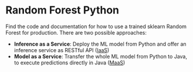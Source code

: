 # Random Forest Python
Find the code and documentation for how to use a trained sklearn Random Forest for production. There are two possible approaches:
* **Inference as a Service**: Deploy the ML model from Python and offer an inference service as RESTful API ([IaaS](https://github.com/Matleo/MLPython2Java/tree/develop/Maschine%20Learning/RandomForest/IaaS))
* **Model as a Service**: Transfer the whole ML model from Python to Java, to execute predictions directly in Java ([MaaS](https://github.com/Matleo/MLPython2Java/tree/develop/Maschine%20Learning/RandomForest/MaaS))